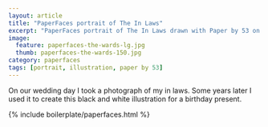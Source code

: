 ```yaml
---
layout: article
title: "PaperFaces portrait of The In Laws"
excerpt: "PaperFaces portrait of The In Laws drawn with Paper by 53 on an iPad."
image: 
  feature: paperfaces-the-wards-lg.jpg
  thumb: paperfaces-the-wards-150.jpg
category: paperfaces
tags: [portrait, illustration, paper by 53]
---
```


On our wedding day I took a photograph of my in laws. Some years later I used it to create this black and white illustration for a birthday present.

{% include boilerplate/paperfaces.html %}